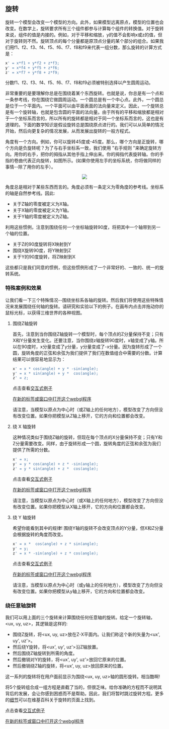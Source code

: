 ## 旋转

旋转一个模型会改变一个模型的方向。此外，如果模型远离原点，模型的位置也会改变。在数学上，旋转要求所有三个组件都参与计算每个组件的转换值。对于旋转来说，组件的值是内接的。例如，对于平移和缩放，y的值不会影响x或z的值，但对于旋转则不然。旋转顶点的每个分量都是原顶点分量的某个部分的组合。如果我们用f1、f2、f3、f4、f5、f6、f7、f8和f9来代表一组分数，那么旋转的计算方式是：
```js
x' = x*f1 + y*f2 + z*f3;
y' = x*f4 + y*f5 + z*f6;
z' = x*f7 + y*f8 + z*f9;
```

分数f1、f2、f3、f4、f5、f6、f7、f8和f9必须被特别选择以产生圆周运动。

非常重要的是要理解你总是在围绕着某个东西旋转。也就是说，你总是有一个点和一条参考线，你在围绕它做圆周运动。一个圆总是有一个中心点。此外，一个圆总是位于一个平面内。一个平面可以由平面表面的法向量来定义。因此，一个旋转总是有一个旋转轴，也就是包含圆的平面的法向量。由于所有的平移和缩放都是相对于一个坐标系而言的，所以所有的旋转都是相对于同一个坐标系而言的，这也是有道理的。下面的数学知识是假设旋转总是围绕原点进行的。我们可以从简单的情况开始，然后向更复杂的情况发展，从而发展出旋转的一般方程式。

角度有一个方向。例如，你可以旋转45度或-45度。那么，哪个方向是正旋转，哪个方向是负旋转呢？为了与右手坐标系一致，我们使用 "右手规则 "来确定旋转方向。用你的右手，把你的拇指从其他手指上伸出来。你的拇指代表旋转轴。你的手指的卷曲代表正向旋转，如图所示。(如果你使用左手的坐标系统，你将做同样的事情--除了用你的左手）。

<center>
<img src='/6/right_hand_rule.png' />
</center>

角度总是相对于某些东西而言的。角度必须有一条定义为零角度的参考线。坐标系的轴是自然参考线。因此:

- 关于Z轴的零度被定义为X轴。
- 关于X轴的零度被定义为Y轴。
- 关于Y轴的零度被定义为Z轴。

利用这些惯例，注意到围绕任何一个坐标轴旋转90度，将把其中一个轴带到另一个轴的位置。
- 关于Z的90度旋转将X映射到Y
- 围绕X旋转90度，将Y映射到Z
- 关于Y的90度旋转，将Z映射到X

这些都只是我们同意的惯例，但这些惯例形成了一个非常好的、一致的、统一的旋转系统。

### 特殊案例和效果

让我们看一下三个特殊情况--围绕坐标系各轴的旋转。然后我们将使用这些特殊情况来发展围绕任何轴的旋转。请研究和实验以下的例子。在画布内点击并拖动你的鼠标光标，以获得三维世界的各种视图。

1. 围绕Z轴旋转

    首先，注意到当你围绕Z轴旋转一个模型时，每个顶点的Z分量保持不变；只有X和Y分量发生变化。还要注意，当你围绕z轴旋转90度时，x轴变成了y轴。所以在90度时，x分量变成了y分量，y分量变成了-x分量。因为旋转形成了一个圆，旋转角度的正弦和余弦为我们提供了我们在数值组合中需要的分数。计算结果可以很容易地显示为：

    ```js
    x' = x * cos(angle) + y * -sin(angle);
    y' = x * sin(angle) + y *  cos(angle);
    z' = z;
    ```

    点击查看[交互式例子](http://learnwebgl.brown37.net/transformations2/transformations_rotate.html#special-cases-and-effects)

    [在新的标签或窗口中打开这个webgl程序](http://learnwebgl.brown37.net/transformations2/rotate_about_z/rotate_about_z.html)

    请注意，当模型以原点为中心时（或Z轴上的任何地方），模型改变了方向但没有改变位置。如果你把模型从Z轴上移开，它的方向和位置都会改变。

2. 绕 X 轴旋转

    这种情况类似于围绕Z轴的旋转，但现在每个顶点的X分量保持不变；只有Y和Z分量需要改变。同样，由于旋转形成一个圆，旋转角度的正弦和余弦为我们提供了所需的分数。

    ```js
    x' = x;
    y' = y * cos(angle) + z * -sin(angle);
    z' = y * sin(angle) + z *  cos(angle);
    ```

    点击查看[交互式例子](http://learnwebgl.brown37.net/transformations2/transformations_rotate.html#special-cases-and-effects)

    [在新的标签或窗口中打开这个webgl程序](http://learnwebgl.brown37.net/transformations2/rotate_about_x/rotate_about_x.html)

    请注意，当模型以原点为中心时（或X轴上的任何地方），模型改变了方向但没有改变位置。如果你把模型从X轴上移开，它的方向和位置都会改变。

3. 绕 Y 轴旋转
   
    希望你能看到其中的规律! 围绕Y轴的旋转不会改变顶点的Y分量，但X和Z分量会根据旋转的角度而改变。

    ```js
    x' = x *  cos(angle) + z * sin(angle);
    y' = y;
    z' = x * -sin(angle) + z * cos(angle);
    ```
    点击查看[交互式例子](http://learnwebgl.brown37.net/transformations2/transformations_rotate.html#special-cases-and-effects)

    [在新的标签或窗口中打开这个webgl程序](http://learnwebgl.brown37.net/transformations2/rotate_about_x/rotate_about_x.html)

    请注意，当模型以原点为中心时（或y轴上的任何地方），模型改变了方向但没有改变位置。如果你把模型从y轴上移开，它的方向和位置都会改变。

### 绕任意轴旋转

我们可以用上面的三个旋转来计算围绕任何任意轴的旋转。给定一个旋转轴，\<ux, uy, uz>，其逻辑是这样的:

- 围绕Z旋转，将\<ux, uy, uz>放在Z-X平面内。让我们称这个新的矢量为\<ux', uy', uz'>。
- 然后绕Y旋转，将\<ux', uy', uz'>沿Z轴放置。
- 然后围绕Z轴旋转到所需的角度。
- 然后撤销对Y的旋转，将\<ux', uy', uz'>放回它原来的位置。
- 然后撤销绕Z轴的旋转，将\<ux', uy, uz>放回原来的位置。

这一系列的旋转将在用户面前显示为围绕\<ux, uy, uz>轴的圆形旋转。相当酷啊!

将5个旋转组合成一组方程是直截了当的，但很乏味。给你准确的方程而不说明其背后的发展，会让你感到困惑而不是帮助。因此，我们将暂时跳过旋转方程。更多的[细节](https://en.wikipedia.org/wiki/Rotation_matrix)可以在维基百科关于旋转的页面上找到。

点击查看[交互式例子](http://learnwebgl.brown37.net/transformations2/transformations_rotate.html#rotation-about-any-axis)

[在新的标签或窗口中打开这个webgl程序](http://learnwebgl.brown37.net/transformations2/rotate_about_axis/rotate_about_axis.html)


